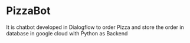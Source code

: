 # PizzaBot
It is chatbot developed in Dialogflow to order Pizza and store the order in database in google cloud with Python as Backend
